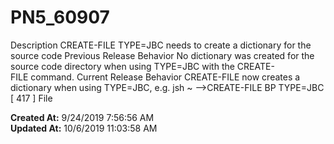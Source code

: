 # PN5_60907

Description CREATE-FILE TYPE=JBC needs to create a dictionary for the source code Previous Release Behavior No dictionary was created for the source code directory when using TYPE=JBC with the CREATE-FILE command. Current Release Behavior CREATE-FILE now creates a dictionary when using TYPE=JBC, e.g. jsh ~ --&gt;CREATE-FILE BP TYPE=JBC [ 417 ] File   

**Created At:** 9/24/2019 7:56:56 AM  
**Updated At:** 10/6/2019 11:03:58 AM  

